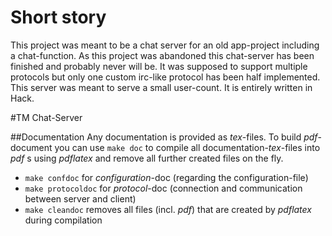 # Short story

This project was meant to be a chat server for an old app-project including a chat-function. As this project was abandoned this chat-server has been finished and probably never will be. It was supposed to support multiple protocols but only one custom irc-like protocol has been half implemented. This server was meant to serve a small user-count. It is entirely written in Hack.

#TM Chat-Server

##Documentation
Any documentation is provided as _tex_-files.
To build _pdf_-document you can use `make doc` to compile all documentation-_tex_-files into _pdf_ s using _pdflatex_ and remove all further created files on the fly.

* `make confdoc` for _configuration_-doc (regarding the configuration-file)
* `make protocoldoc` for _protocol_-doc (connection and communication between server and client)
* `make cleandoc` removes all files (incl. _pdf_) that are created by _pdflatex_ during compilation
